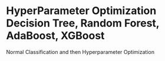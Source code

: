 # HyperParameter Optimization Decision Tree, Random Forest, AdaBoost, XGBoost
Normal Classification and then Hyperparameter Optimization
